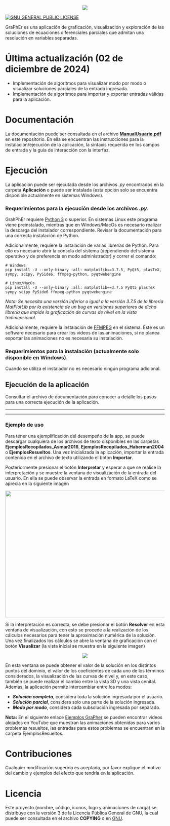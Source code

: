 <p align="center">
    <a href="https://github.com/LuisNavaFisBio/GraPhEr_Ecuaciones-Diferenciales-Parciales-Separables">
        <img src="https://github.com/LuisNavaFisBio/GraPhEr_Ecuaciones-Diferenciales-Parciales-Separables/blob/main/LogoPrincipal.png">
    </a>
</p>

[![GNU GENERAL PUBLIC LICENSE](https://www.gnu.org/graphics/gplv3-127x51.png?style=flat)](https://www.gnu.org/licenses/gpl-3.0.html#license-text)

GraPhEr es una aplicación de graficación, visualización y exploración de las soluciones de ecuaciones diferenciales parciales que admitan una resolución en variables separadas.

# Última actualización (02 de diciembre de 2024)

- Implementación de algoritmos para visualizar modo por modo o visualizar soluciones parciales de la entrada ingresada.
- Implementación de algoritmos para importar y exportar entradas válidas para la aplicación.

# Documentación

La documentación puede ser consultada en el archivo [**ManualUsuario.pdf**](https://github.com/LuisNavaFisBio/GraPhEr/blob/main/ManualUsuario.pdf) en este repositorio. En ella se encuentran las instrucciones para la instalación/ejecución de la aplicación, la sintaxis requerida en los campos de entrada y la guía de interacción con la interfaz.

# Ejecución

La aplicación puede ser ejecutada desde los archivos *.py* encontrados en la carpeta **Aplicación** o puede ser instalada (esta opción solo se encuentra disponible actualmente en sistemas Windows).

### Requerimientos para la ejecución desde los archivos *.py*.

GrahPhEr requiere [Python 3](https://www.python.org/downloads/) o superior. En sistemas Linux este programa viene preinstalado, mientras que en Windows/MacOs es necesario realizar la descarga del instalador correspondiente. Revisar la documentación para una correcta instalación de Python. 

Adicionalmente, requiere la instalación de varias librerías de Python. Para ello es necesario abrir la consola del sistema (dependiendo del sistema operativo y de preferencia en modo administrador) y correr el comando:

```
# Windows
pip install -U --only-binary :all: matplotlib==3.7.5, PyQt5, plasTeX, sympy, scipy, PySide6, ffmpeg-python, pyqtwebengine

# Linux/MacOs
pip install -U --only-binary :all: matplotlib==3.7.5 PyQt5 plasTeX sympy scipy PySide6 ffmpeg-python pyqtwebengine
```

*Nota: Se necesita una versión inferior o igual a la versión 3.7.5 de la librería MatPlotLib por la existencia de un bug en versiones superiores de dicha librería que impide la graficación de curvas de nivel en la vista tridimensional.*

Adicionalmente, requiere la instalación de [FFMPEG](https://ffmpeg.org/download.html) en el sistema. Este es un software necesario para crear los videos de las animaciones, si no planea exportar las animaciones no es necesaria su instalación.

### Requerimientos para la instalación (actualmente solo disponible en Windows).

Cuando se utiliza el instalador no es necesario ningún programa adicional.

## Ejecución de la aplicación

Consultar el archivo de documentación para conocer a detalle los pasos para una correcta ejecución de la aplicación.

---
---

### Ejemplo de uso

Para tener una ejemplificación del desempeño de la app, se puede descargar cualquiera de los archivos de texto disponibles en las carpetas **EjemplosRecopilados_Asmar2016**, **EjemplosRecopilados_Haberman2004** o **EjemplosResueltos**. Una vez inicializada la aplicación, importar la entrada contenida en el archivo de texto utilizando el botón **Importar**.

Posteriormente presionar el botón **Interpretar** y esperar a que se realice la interpretación y se muestre la ventana de visualización de la entrada del usuario. En ella se puede observar la entrada en formato LaTeX como se aprecia en la siguiente imagen

<p align="center">
    <a>
        <img src="https://github.com/LuisNavaFisBio/GraPhEr_Ecuaciones-Diferenciales-Parciales-Separables/blob/main/EjemploInterpretacion.bmp" style="width: 950px; height: 400px;">
    </a>
</p>

Si la interpretación es correcta, se debe presionar el botón **Resolver** en esta ventana de visualización, con esto se procede a la realización de los cálculos necesarios para tener la aproximación numérica de la solución. Una vez finalizados los cálculos se abre la ventana de graficación con el botón **Visualizar** (la vista inicial se muestra en la siguiente imagen)

<p align="center">
    <a>
        <img src="https://github.com/LuisNavaFisBio/GraPhEr_Ecuaciones-Diferenciales-Parciales-Separables/blob/main/EjemploVentanaGraficacion.png">
    </a>
</p>

En esta ventana se puede obtener el valor de la solución en los distintos puntos del dominio, el valor de los coeficientes de cada uno de los términos considerados, la visualización de las curvas de nivel y, en este caso, también se puede realizar el cambio entre la vista 3D y una vista cenital. Además, la aplicación permite intercambiar entre los modos: 

- **_Solución completa_**, considera toda la solución ingresada por el usuario.
- **_Solución parcial_**, considera solo una parte de la solución ingresada.
- **_Modo por modo_**, considera cada subsolución ingresada por separado.

**Nota:** En el siguiente enlace [Ejemplos GraPher](https://youtube.com/playlist?list=PLDXxCxAJtfBglyxTJl_z-5euuph1bhJEH&si=NSw4tSfEgUvtZpNV) se pueden encontrar videos alojados en YouTube que muestran las animaciones obtenidas para varios problemas resueltos, las entradas para estos problemas se encuentran en la carpeta EjemplosResueltos.

# Contribuciones
Cualquier modificación sugerida es aceptada, por favor explique el motivo del cambio y ejemplos del efecto que tendría en la aplicación. 

# Licencia
Este proyecto (nombre, código, iconos, logo y animaciones de carga) se distribuye con la versión 3 de la Licencia Pública General de GNU, la cual puede ser consultada en el archivo **COPYING** o en [GNU](https://www.gnu.org/licenses/). 
